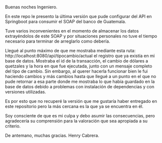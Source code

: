 Buenas noches Ingeniero.

En este repo le presento la última versión que pude configurar del API en Springboot para consumir el SOAP del banco de Guatemala.

Tuve varios inconvenientes en el momento de almacenar los datos extrayéndolos de este SOAP y por situaciones personales no tuve el tiempo necesario para terminar de arreglarlo como debería.

Llegué al punto máximo de que me mostraba mediante esta ruta: http://localhost:8080/api/tipocambio/actual el registro que ya existía en mi base de datos.
Mostraba el id de la transacción, el cambio de dólares a quetzales y la hora en que fue ejecutada, junto con un mensaje completo del tipo de cambio.
Sin embargo, al querer hacerla funcionar bien le fui haciendo cambios y más cambios hasta que llegué a un punto en el que no pude retornar a esa parte donde me mostraba
lo que había guardado en la base de datos debido a problemas con instalación de dependencias y con versiones utilizadas.

Es por esto que no recuperé la versión que me gustaría haber entregado en este repositorio pero la más cercana es la que ya se encuentra en él.

Soy consciente de que es mi culpa y debo asumir las consecuencias, pero agradecería su comprensión para la valoración que sea apropiada a su criterio.

De antemano, muchas gracias. 
Henry Cabrera.
